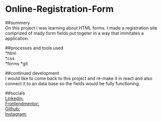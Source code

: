 # Online-Registration-Form

##summery<br/>
On this project I was learning about HTML forms. I made a registration site comprized of mady form fields put togeter in a way that immitates a application.

##processes and tools used<br/>
*html<br/>
*css<br/>
*forms 
*git

##continued development<br/>
I would like to come back to this project and re-make it in react and also connect it to an data base so the fields would be fully functioning.

##socials<br/>
[Linkedin:](//www.linkedin.com/in/willie-morris-0b2571229/)<br/>
[Frontendmentor:](https://www.frontendmentor.io/profile/Willie10r)<br/>
[Github:](https://github.com/willie10r)<br/>
[Instagram:](https://www.instagram.com/zx10rwillie/)
